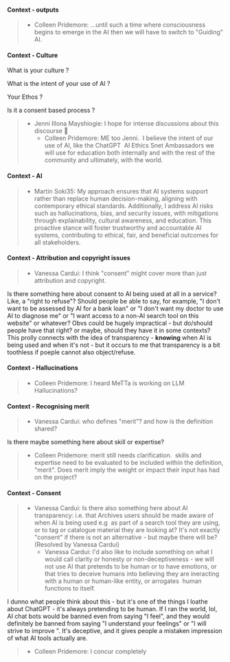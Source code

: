 #### Context - outputs
> * Colleen Pridemore: ...until such a time where consciousness begins to emerge in the AI then we will have to switch to "Guiding" AI.
> 
#### Context - Culture

What is your culture ?

What is the intent of your use of AI ? 

Your Ethos ?

Is it a consent based process ?
> * Jenni Illona Mayshiogie: I hope for intense discussions about this discourse 🙏
>   - Colleen Pridemore: ME too Jenni.  I believe the intent of our use of AI, like the ChatGPT  AI Ethics Snet Ambassadors we will use for education both internally and with the rest of the community and ultimately, with the world.
> 
#### Context - AI
> * Martin Soki35: My approach ensures that AI systems support rather than replace human decision-making, aligning with contemporary ethical standards. Additionally, I address AI risks such as hallucinations, bias, and security issues, with mitigations through explainability, cultural awareness, and education. This proactive stance will foster trustworthy and accountable AI systems, contributing to ethical, fair, and beneficial outcomes for all stakeholders.
> 
#### Context - Attribution and copyright issues
> * Vanessa Cardui: I think "consent" might cover more than just attribution and copyright.

Is there something here about consent to AI being used at all in a service? Like, a "right to refuse"? Should people be able to say, for example, "I don't want to be assessed by AI for a bank loan" or "I don't want my doctor to use AI to diagnose me" or "I want access to a non-AI search tool on this website" or whatever? Obvs could be hugely impractical - but do/should people have that right? or maybe, should they have it in some contexts?
This prolly connects with the idea of transparency - **knowing** when AI is being used and when it's not - but it occurs to me that transparency is a bit toothless if poeple cannot also object/refuse.
> 
#### Context - Hallucinations
> * Colleen Pridemore: I heard MeTTa is working on LLM Hallucinations?
> 
#### Context - Recognising merit
> * Vanessa Cardui: who defines "merit"? and how is the definition shared?

Is there maybe something here about skill or expertise?
>   - Colleen Pridemore: merit still needs clarification.  skills and expertise need to be evaluated to be included within the definition, "merit". Does merit imply the weight or impact their input has had on the project?
> 
#### Context - Consent
> * Vanessa Cardui: Is there also something here about AI transparency: i.e. that Archives users should be made aware of when AI is being used e.g  as part of a search tool they are using, or to tag or catalogue material they are looking at? It's not exactly "consent" if there is not an alternative - but maybe there will be? (Resolved by Vanessa Cardui)
>   - Vanessa Cardui: I'd also like to include something on what I would call clarity or honesty or non-deceptiveness - we will not use AI that pretends to be human or to have emotions, or that tries to deceive humans into believing they are ineracting with a human or human-like entity, or arrogates  human functions to itself.

I dunno what people think about this - but it's one of the things I loathe about ChatGPT - it's always pretending to be human. If I ran the world, lol, AI chat bots would be banned even from saying "I feel", and they would definitely be banned from saying "I understand your feelings" or "I will strive to improve ". It's deceptive, and it gives people a mistaken impression of what AI tools actually are.
>   - Colleen Pridemore: I concur completely
> 
